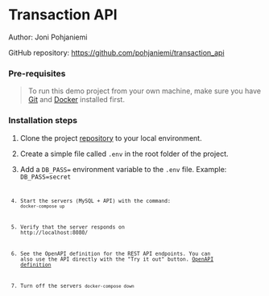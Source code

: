 # Transaction API 

Author: Joni Pohjaniemi

GitHub repository:
https://github.com/pohjaniemi/transaction_api

### Pre-requisites

>To run this demo project from your own machine, make sure you have [Git](https://git-scm.com/downloads) and [Docker](https://docs.docker.com/get-docker/) installed first.

### Installation steps

1. Clone the project [repository](https://github.com/pohjaniemi/transaction_api) to your local environment.

2. Create a simple file called <code>.env</code> in the root folder of the project. 

3. Add a <code>DB_PASS=</code> environment variable to the <code>.env</code> file. Example: <code>DB_PASS=secret<code>

4. Start the servers (MySQL + API) with the command:
   <code>docker-compose up</code>

5. Verify that the server responds on http://localhost:8080/

6. See the OpenAPI definition for the REST API endpoints. 
   You can also use the API directly with the "Try it out" button.
      [OpenAPI definition](http://localhost:8080/swagger-ui/index.html)

7. Turn off the servers
   <code>docker-compose down</code>